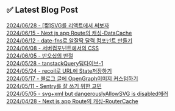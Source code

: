
## ✅ Latest Blog Post

[2024/06/28 - [짧]SVG를 리액트에서 써보자](https://hj-devlog.vercel.app/blog/%5B%EC%A7%A7%5DSVG%EB%A5%BC%20%EB%A6%AC%EC%95%A1%ED%8A%B8%EC%97%90%EC%84%9C%20%EC%8D%A8%EB%B3%B4%EC%9E%90) <br/>
[2024/06/15 - Next js app Route의 캐싱-DataCache](https://hj-devlog.vercel.app/blog/Next%20js%20app%20Route%EC%9D%98%20%EC%BA%90%EC%8B%B1-DataCache) <br/>
[2024/06/12 - date-fns로 알잘딱 달력 컴포넌트 만들기](https://hj-devlog.vercel.app/blog/date-fns%EB%A1%9C%20%EC%95%8C%EC%9E%98%EB%94%B1%20%EB%8B%AC%EB%A0%A5%20%EC%BB%B4%ED%8F%AC%EB%84%8C%ED%8A%B8%20%EB%A7%8C%EB%93%A4%EA%B8%B0) <br/>
[2024/06/08 - 서버컴포넌트에서의 CSS](https://hj-devlog.vercel.app/blog/%EC%84%9C%EB%B2%84%EC%BB%B4%ED%8F%AC%EB%84%8C%ED%8A%B8%EC%97%90%EC%84%9C%EC%9D%98%20CSS) <br/>
[2024/06/05 - 반오십의 반절](https://hj-devlog.vercel.app/blog/%EB%B0%98%EC%98%A4%EC%8B%AD%EC%9D%98%20%EB%B0%98%EC%A0%88) <br/>
[2024/05/28 - tanstackQuery딥다이브-1](https://hj-devlog.vercel.app/blog/tanstackQuery%EB%94%A5%EB%8B%A4%EC%9D%B4%EB%B8%8C-1) <br/>
[2024/05/24 - recoil로 URL에 State저장하기](https://hj-devlog.vercel.app/blog/recoil%EB%A1%9C%20URL%EC%97%90%20State%EC%A0%80%EC%9E%A5%ED%95%98%EA%B8%B0) <br/>
[2024/05/17 - 블로그 글에 OpenGraph이미지 커스텀하기](https://hj-devlog.vercel.app/blog/%EB%B8%94%EB%A1%9C%EA%B7%B8%20%EA%B8%80%EC%97%90%20OpenGraph%EC%9D%B4%EB%AF%B8%EC%A7%80%20%EC%BB%A4%EC%8A%A4%ED%85%80%ED%95%98%EA%B8%B0) <br/>
[2024/05/11 - Sentry를 잘 쓰기 위한 고민](https://hj-devlog.vercel.app/blog/Sentry%EB%A5%BC%20%EC%9E%98%20%EC%93%B0%EA%B8%B0%20%EC%9C%84%ED%95%9C%20%EA%B3%A0%EB%AF%BC) <br/>
[2024/05/05 - svg+xml but dangerouslyAllowSVG is disabled에러](https://hj-devlog.vercel.app/blog/svg%2Bxml%20but%20dangerouslyAllowSVG%20is%20disabled%EC%97%90%EB%9F%AC) <br/>
[2024/04/28 - Next js app Route의 캐싱-RouterCache](https://hj-devlog.vercel.app/blog/Next%20js%20app%20Route%EC%9D%98%20%EC%BA%90%EC%8B%B1-RouterCache) <br/>
